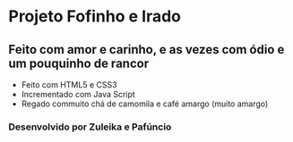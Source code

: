 # Projeto Fofinho e Irado

## Feito com amor e carinho, e as vezes com ódio e um pouquinho de rancor

- Feito com HTML5 e CSS3
- Incrementado com Java Script
- Regado commuito chá de camomila e café amargo (muito amargo)

### Desenvolvido por Zuleika e Pafúncio




